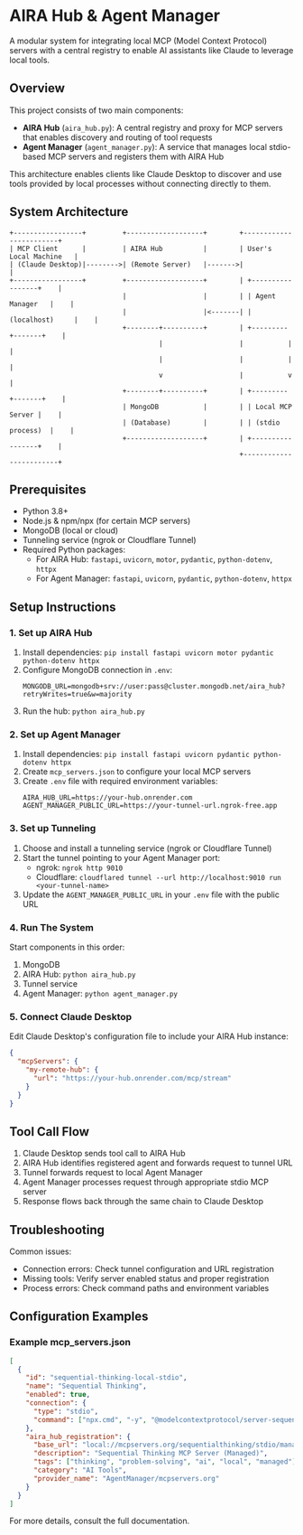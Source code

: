 # AIRA Hub & Agent Manager

A modular system for integrating local MCP (Model Context Protocol) servers with a central registry to enable AI assistants like Claude to leverage local tools.

## Overview

This project consists of two main components:

- **AIRA Hub** (`aira_hub.py`): A central registry and proxy for MCP servers that enables discovery and routing of tool requests
- **Agent Manager** (`agent_manager.py`): A service that manages local stdio-based MCP servers and registers them with AIRA Hub

This architecture enables clients like Claude Desktop to discover and use tools provided by local processes without connecting directly to them.

## System Architecture

```
+-----------------+         +-------------------+        +------------------------+
| MCP Client      |         | AIRA Hub          |        | User's Local Machine   |
| (Claude Desktop)|-------->| (Remote Server)   |------->|                        |
+-----------------+         +-------------------+        | +-----------------+    |
                            |                   |        | | Agent Manager   |    |
                            |                   |<-------| | (localhost)     |    |
                            +--------+----------+        | +---------+-------+    |
                                     |                   |           |            |
                                     |                   |           |            |
                                     v                   |           v            |
                            +--------+----------+        | +---------+-------+    |
                            | MongoDB           |        | | Local MCP Server |    |
                            | (Database)        |        | | (stdio process)  |    |
                            +-------------------+        | +-----------------+    |
                                                         +------------------------+
```

## Prerequisites

- Python 3.8+
- Node.js & npm/npx (for certain MCP servers)
- MongoDB (local or cloud)
- Tunneling service (ngrok or Cloudflare Tunnel)
- Required Python packages:
  - For AIRA Hub: `fastapi`, `uvicorn`, `motor`, `pydantic`, `python-dotenv`, `httpx`
  - For Agent Manager: `fastapi`, `uvicorn`, `pydantic`, `python-dotenv`, `httpx`

## Setup Instructions

### 1. Set up AIRA Hub

1. Install dependencies: `pip install fastapi uvicorn motor pydantic python-dotenv httpx`
2. Configure MongoDB connection in `.env`:
   ```
   MONGODB_URL=mongodb+srv://user:pass@cluster.mongodb.net/aira_hub?retryWrites=true&w=majority
   ```
3. Run the hub: `python aira_hub.py`

### 2. Set up Agent Manager

1. Install dependencies: `pip install fastapi uvicorn pydantic python-dotenv httpx`
2. Create `mcp_servers.json` to configure your local MCP servers
3. Create `.env` file with required environment variables:
   ```
   AIRA_HUB_URL=https://your-hub.onrender.com
   AGENT_MANAGER_PUBLIC_URL=https://your-tunnel-url.ngrok-free.app
   ```

### 3. Set up Tunneling

1. Choose and install a tunneling service (ngrok or Cloudflare Tunnel)
2. Start the tunnel pointing to your Agent Manager port:
   - ngrok: `ngrok http 9010`
   - Cloudflare: `cloudflared tunnel --url http://localhost:9010 run <your-tunnel-name>`
3. Update the `AGENT_MANAGER_PUBLIC_URL` in your `.env` file with the public URL

### 4. Run The System

Start components in this order:
1. MongoDB
2. AIRA Hub: `python aira_hub.py`
3. Tunnel service
4. Agent Manager: `python agent_manager.py`

### 5. Connect Claude Desktop

Edit Claude Desktop's configuration file to include your AIRA Hub instance:
```json
{
  "mcpServers": {
    "my-remote-hub": {
      "url": "https://your-hub.onrender.com/mcp/stream"
    }
  }
}
```

## Tool Call Flow

1. Claude Desktop sends tool call to AIRA Hub
2. AIRA Hub identifies registered agent and forwards request to tunnel URL
3. Tunnel forwards request to local Agent Manager
4. Agent Manager processes request through appropriate stdio MCP server
5. Response flows back through the same chain to Claude Desktop

## Troubleshooting

Common issues:
- Connection errors: Check tunnel configuration and URL registration
- Missing tools: Verify server enabled status and proper registration
- Process errors: Check command paths and environment variables

## Configuration Examples

### Example mcp_servers.json

```json
[
  {
    "id": "sequential-thinking-local-stdio",
    "name": "Sequential Thinking",
    "enabled": true,
    "connection": {
      "type": "stdio",
      "command": ["npx.cmd", "-y", "@modelcontextprotocol/server-sequential-thinking"]
    },
    "aira_hub_registration": {
      "base_url": "local://mcpservers.org/sequentialthinking/stdio/managed",
      "description": "Sequential Thinking MCP Server (Managed)",
      "tags": ["thinking", "problem-solving", "ai", "local", "managed"],
      "category": "AI Tools",
      "provider_name": "AgentManager/mcpservers.org"
    }
  }
]
```

For more details, consult the full documentation.
